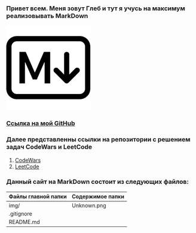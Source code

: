 ### Привет всем. Меня зовут Глеб и тут я учусь на максимум реализовывать MarkDown
![](img/Unknown.png) 

### [Ссылка на мой GitHub](https://github.com/Miacross1001)

### Далее представленны ссылки на репозитории с решением задач CodeWars и LeetCode

1. [CodeWars](https://github.com/Miacross1001/CodeWars-Problems)
2. [LeetCode]()

### Данный сайт на MarkDown состоит из следующих файлов:

| Файлы главной папки   | Содержимое папки   |
|-----------------------|--------------------|
| img/                  | Unknown.png        |
| .gitignore            |                    |
| README.md             |                    |



